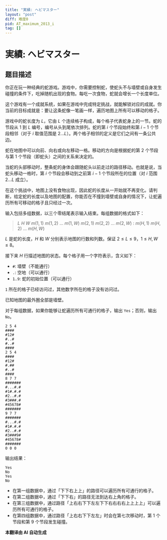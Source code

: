 ```yaml
---
title: "実績: ヘビマスター"
layout: "post"
diff: 难度0
pid: AT_maximum_2013_i
tag: []
---
```


# 実績: ヘビマスター

## 题目描述

你正在玩一种经典的蛇游戏。游戏中，你需要控制蛇，使蛇头不与墙壁或自身发生碰撞的条件下，吃掉随机出现的食物。每吃一次食物，蛇就会增长一个长度单位。

这个游戏有一个成就系统，如果在游戏中完成特定挑战，就能解锁对应的成就。你当前的目标成就是：要让这条蛇像一笔画一样，遍历地图上所有可以移动的格子。

游戏中的蛇长度为 $L$，它由 $L$ 个连续格子构成，每个格子代表蛇身上的一节。蛇的节段从 1 到 $L$ 编号，编号从头到尾依次排列。蛇的第 $i$ 个节段始终和第 $i-1$ 个节段相邻（对于 $i$ 取值范围是 $2 \ldots L$）。两个格子相邻的定义是它们之间有一条公共边。

蛇在地图中可以向前、向右或向左移动一格。移动的方向是根据蛇的第 2 个节段与第 1 个节段（即蛇头）之间的关系来决定的。

当蛇的头部移动时，整条蛇的身体会跟随蛇头以前走过的路径移动。也就是说，当蛇头移动一格时，第 $i$ 个节段会移动到之前第 $i-1$ 个节段所在的位置（对 $i$ 范围 $2 \ldots L$ 成立）。

在这个挑战中，地图上没有食物出现，因此蛇的长度从一开始就不再变化。请判断，给定蛇的长度以及地图的配置，你能否在不撞到墙壁或自身的情况下，让蛇遍历所有可移动的格子且只经过一次。

输入包括多组数据，以三个零结尾表示输入结束。每组数据的格式如下：

> $L$ $H$ $W$ $m(1, 1)$ $m(1, 2)$ ... $m(1, W)$ $m(2, 1)$ $m(2, 2)$ ... $m(2, W)$ : $m(H, 1)$ $m(H, 2)$ ... $m(H, W)$

$L$ 是蛇的长度，$H$ 和 $W$ 分别表示地图的行数和列数。保证 $2 \leq L \leq 9$，$1 \leq H, W \leq 8$。

接下来 $H$ 行描述地图的状态。每个格子用一个字符表示，含义如下：

- `#`: 墙壁（不能通行）
- `.`: 空地（可以通行）
- `1`..`9`: 蛇的初始位置（可以通行）

`1` 所在的格子已经访问过，其他数字所在的格子没有访问过。

已知地图的最外圈全部是墙壁。

对于每组数据，如果你能够让蛇遍历所有可通行的格子，输出 `Yes`；否则，输出 `No`。

```
2 5 4
####
#12#
#..#
#..#
####
2 5 4
####
#12#
#.##
#..#
####
8 7 7
#######
#...#.#
#1#.#.#
#2..#.#
#3###.#
#45678#
#######
9 7 7
#######
#...#.#
#1#.#.#
#2..#.#
#3###9#
#45678#
#######
0 0 0
```

输出结果：

```
Yes
No
Yes
No
```

- 在第一组数据中，通过「下下右上上」的路径可以遍历所有可通行的格子。
- 在第二组数据中，通过「下下右」的路径无法到达右上角的格子。
- 在第三组数据中，通过路径「上右右下下左左下下右右右右上上上上」可以遍历所有可通行的格子。
- 在第四组数据中，通过路径「上右右下下左左」时会在第七次移动时，第 1 个节段和第 9 个节段发生碰撞。

 **本翻译由 AI 自动生成**

